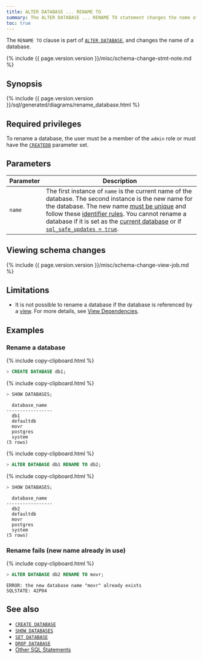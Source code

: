 ```yaml
---
title: ALTER DATABASE ... RENAME TO
summary: The ALTER DATABASE ... RENAME TO statement changes the name of a database.
toc: true
---
```


The `RENAME TO` clause is part of [`ALTER DATABASE`](alter-database.html), and changes the name of a database.

{%  include {{  page.version.version  }}/misc/schema-change-stmt-note.md %}

## Synopsis

<div>
{%  include {{  page.version.version  }}/sql/generated/diagrams/rename_database.html %}
</div>

## Required privileges

To rename a database, the user must be a member of the `admin` role or must have the [`CREATEDB`](create-role.html#create-a-role-that-can-create-and-rename-databases) parameter set.

## Parameters

Parameter | Description
----------|------------
`name` | The first instance of `name` is the current name of the database. The second instance is the new name for the database. The new name [must be unique](#rename-fails-new-name-already-in-use) and follow these [identifier rules](keywords-and-identifiers.html#identifiers). You cannot rename a database if it is set as the [current database](sql-name-resolution.html#current-database) or if [`sql_safe_updates = true`](set-vars.html).

## Viewing schema changes

{%  include {{  page.version.version  }}/misc/schema-change-view-job.md %}

## Limitations

- It is not possible to rename a database if the database is referenced by a [view](views.html). For more details, see [View Dependencies](views.html#view-dependencies).

## Examples

### Rename a database

{%  include copy-clipboard.html %}
~~~ sql
> CREATE DATABASE db1;
~~~

{%  include copy-clipboard.html %}
~~~ sql
> SHOW DATABASES;
~~~

~~~
  database_name
-----------------
  db1
  defaultdb
  movr
  postgres
  system
(5 rows)
~~~

{%  include copy-clipboard.html %}
~~~ sql
> ALTER DATABASE db1 RENAME TO db2;
~~~

{%  include copy-clipboard.html %}
~~~ sql
> SHOW DATABASES;
~~~

~~~
  database_name
-----------------
  db2
  defaultdb
  movr
  postgres
  system
(5 rows)
~~~

### Rename fails (new name already in use)

{%  include copy-clipboard.html %}
~~~ sql
> ALTER DATABASE db2 RENAME TO movr;
~~~

~~~
ERROR: the new database name "movr" already exists
SQLSTATE: 42P04
~~~

## See also

- [`CREATE DATABASE`](create-database.html)
- [`SHOW DATABASES`](show-databases.html)
- [`SET DATABASE`](set-vars.html)
- [`DROP DATABASE`](drop-database.html)
- [Other SQL Statements](sql-statements.html)
